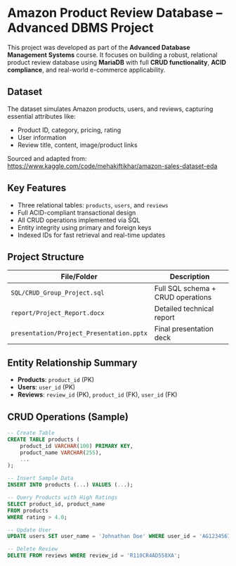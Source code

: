 # Amazon Product Review Database – Advanced DBMS Project

This project was developed as part of the **Advanced Database Management Systems** course. It focuses on building a robust, relational product review database using **MariaDB** with full **CRUD functionality**, **ACID compliance**, and real-world e-commerce applicability.

##  Dataset

The dataset simulates Amazon products, users, and reviews, capturing essential attributes like:
- Product ID, category, pricing, rating
- User information
- Review title, content, image/product links

Sourced and adapted from:  
https://www.kaggle.com/code/mehakiftikhar/amazon-sales-dataset-eda

##  Key Features

-  Three relational tables: `products`, `users`, and `reviews`
-  Full ACID-compliant transactional design
-  All CRUD operations implemented via SQL
-  Entity integrity using primary and foreign keys
-  Indexed IDs for fast retrieval and real-time updates

##  Project Structure

| File/Folder         | Description                                       |
|---------------------|---------------------------------------------------|
| `SQL/CRUD_Group_Project.sql` | Full SQL schema + CRUD operations |
| `report/Project_Report.docx` | Detailed technical report |
| `presentation/Project_Presentation.pptx` | Final presentation deck |

##  Entity Relationship Summary

- **Products**: `product_id` (PK)
- **Users**: `user_id` (PK)
- **Reviews**: `review_id` (PK), `product_id` (FK), `user_id` (FK)

##  CRUD Operations (Sample)

```sql
-- Create Table
CREATE TABLE products (
    product_id VARCHAR(100) PRIMARY KEY,
    product_name VARCHAR(255),
    ...
);

-- Insert Sample Data
INSERT INTO products (...) VALUES (...);

-- Query Products with High Ratings
SELECT product_id, product_name
FROM products
WHERE rating > 4.0;

-- Update User
UPDATE users SET user_name = 'Johnathan Doe' WHERE user_id = 'AG1234567890';

-- Delete Review
DELETE FROM reviews WHERE review_id = 'R110CR4AD558XA';
